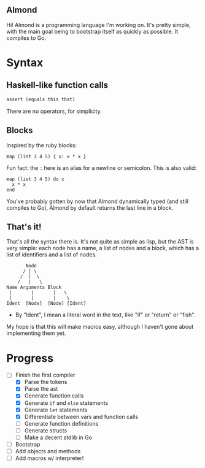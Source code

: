 
## Almond

Hi! Almond is a programming language I'm working on.
It's pretty simple, with the main goal being to bootstrap
itself as quickly as possible. It compiles to Go.

# Syntax

## Haskell-like function calls

```ruby
assert (equals this that)
```

There are no operators, for simplicity.

## Blocks

Inspired by the ruby blocks:
```
map (list 3 4 5) { x: x * x }
```

Fun fact: the `:` here is an alias for a newline or semicolon. This is also valid:

```
map (list 3 4 5) do x
  x * x
end
```

You've probably gotten by now that Almond dynamically typed (and still compiles to Go), 
Almond by default returns the last line in a block.

## That's it!

That's all the syntax there is. It's not quite as simple as lisp, but the AST is very simple:
each node has a name, a list of nodes and a block, which has a list of identifiers and a list of nodes.
```
       Node
      / | \
     /  |  \
    /   |   \
Name Arguments Block
 |       |       |   \
 |       |       |    \
Ident  [Node]  [Node] [Ident]
```
* By "Ident", I mean a literal word in the text, like "if" or "return" or "fish".

My hope is that this will make macros easy, although I haven't gone about implementing them yet.

# Progress

* [ ] Finish the first compiler
  - [x] Parse the tokens
  - [x] Parse the ast
  - [x] Generate function calls
  - [x] Generate `if` and `else` statements
  - [x] Generate `let` statements
  - [x] Differentiate between vars and function calls
  - [ ] Generate function definitions
  - [ ] Generate structs
  - [ ] Make a decent stdlib in Go
* [ ] Bootstrap
* [ ] Add objects and methods
* [ ] Add macros w/ interpreter!
